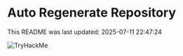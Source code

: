 # Auto Regenerate Repository

This README was last updated: 2025-07-11 22:47:24

 ![TryHackMe](https://tryhackme.com/badge/533634)